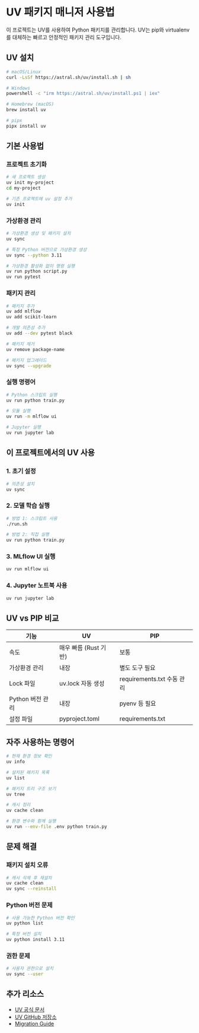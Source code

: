 # UV 패키지 매니저 사용법

이 프로젝트는 UV를 사용하여 Python 패키지를 관리합니다. UV는 pip와 virtualenv를 대체하는 빠르고 안정적인 패키지 관리 도구입니다.

## UV 설치

```bash
# macOS/Linux
curl -LsSf https://astral.sh/uv/install.sh | sh

# Windows
powershell -c "irm https://astral.sh/uv/install.ps1 | iex"

# Homebrew (macOS)
brew install uv

# pipx
pipx install uv
```

## 기본 사용법

### 프로젝트 초기화
```bash
# 새 프로젝트 생성
uv init my-project
cd my-project

# 기존 프로젝트에 uv 설정 추가
uv init
```

### 가상환경 관리
```bash
# 가상환경 생성 및 패키지 설치
uv sync

# 특정 Python 버전으로 가상환경 생성
uv sync --python 3.11

# 가상환경 활성화 없이 명령 실행
uv run python script.py
uv run pytest
```

### 패키지 관리
```bash
# 패키지 추가
uv add mlflow
uv add scikit-learn

# 개발 의존성 추가
uv add --dev pytest black

# 패키지 제거
uv remove package-name

# 패키지 업그레이드
uv sync --upgrade
```

### 실행 명령어
```bash
# Python 스크립트 실행
uv run python train.py

# 모듈 실행
uv run -m mlflow ui

# Jupyter 실행
uv run jupyter lab
```

## 이 프로젝트에서의 UV 사용

### 1. 초기 설정
```bash
# 의존성 설치
uv sync
```

### 2. 모델 학습 실행
```bash
# 방법 1: 스크립트 사용
./run.sh

# 방법 2: 직접 실행
uv run python train.py
```

### 3. MLflow UI 실행
```bash
uv run mlflow ui
```

### 4. Jupyter 노트북 사용
```bash
uv run jupyter lab
```

## UV vs PIP 비교

| 기능 | UV | PIP |
|------|----|----|
| 속도 | 매우 빠름 (Rust 기반) | 보통 |
| 가상환경 관리 | 내장 | 별도 도구 필요 |
| Lock 파일 | uv.lock 자동 생성 | requirements.txt 수동 관리 |
| Python 버전 관리 | 내장 | pyenv 등 필요 |
| 설정 파일 | pyproject.toml | requirements.txt |

## 자주 사용하는 명령어

```bash
# 현재 환경 정보 확인
uv info

# 설치된 패키지 목록
uv list

# 패키지 트리 구조 보기
uv tree

# 캐시 정리
uv cache clean

# 환경 변수와 함께 실행
uv run --env-file .env python train.py
```

## 문제 해결

### 패키지 설치 오류
```bash
# 캐시 삭제 후 재설치
uv cache clean
uv sync --reinstall
```

### Python 버전 문제
```bash
# 사용 가능한 Python 버전 확인
uv python list

# 특정 버전 설치
uv python install 3.11
```

### 권한 문제
```bash
# 사용자 권한으로 설치
uv sync --user
```

## 추가 리소스

- [UV 공식 문서](https://docs.astral.sh/uv/)
- [UV GitHub 저장소](https://github.com/astral-sh/uv)
- [Migration Guide](https://docs.astral.sh/uv/guides/migrate-from-pip/)